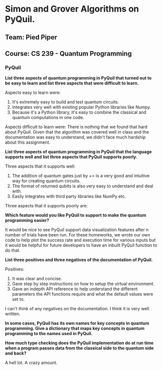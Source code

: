 # Simon and Grover Algorithms on PyQuil. 

## Team: Pied Piper
## Course: CS 239 - Quantum Programming

### PyQuil

**List three aspects of quantum programming in PyQuil that turned out to be easy to learn and list three aspects that were difficult to learn.**

Aspects easy to learn were:
1. It's extremely easy to build and test quantum circuits. 
2. Integrates very well with existing popular Python libraries like Numpy. 
3. Because it's a Python library, it's easy to combine the classical and quantum computations in one code. 

Aspects difficult to learn were:
There is nothing that we found that hard about PyQuil. Given that the algorithm was covered well in class and the documentation was easy to understand, we didn't face much hardship about this assignment.

**List three aspects of quantum programming in PyQuil that the language supports well and list three aspects that PyQuil supports poorly.**

Three aspects that it supports well:
1. The addition of quantum gates just by += is a very good and intuitive way for creating quantum circuits.
2. The format of returned qubits is also very easy to understand and deal with.
3. Easily integrates with third party libraries like NumPy etc.

Three aspects that it supports poorly are:


**Which feature would you like PyQuil to support to make the quantum programming easier?**

It would be nice to see PyQuil support data visualization features after n number of trials have been run. For these homeworks,
we wrote our own code to help plot the success rate and execution time for various inputs but it would be helpful for future 
developers to have an inbuilt PyQuil function to do that. 

**List three positives and three negatives of the documentation of PyQuil.**

Positives:
1. It was clear and concise.
2. Gave step by step instructions on how to setup the virtual environment. 
3. Gave an indepth API reference to help understand the different parameters the API functions require and what
the default values were set to. 

I can't think of any negatives on the documentation. I think it is very well written. 

**In some cases, PyQuil has its own names for key concepts in quantum programming.  Give a dictionary that maps key concepts in quantum programming to the names used in PyQuil.**



**How much type checking does the PyQuil implementation do at run time when a program passes data from the classical side to the quantum side and back?**

A hell lot. A crazy amount.

